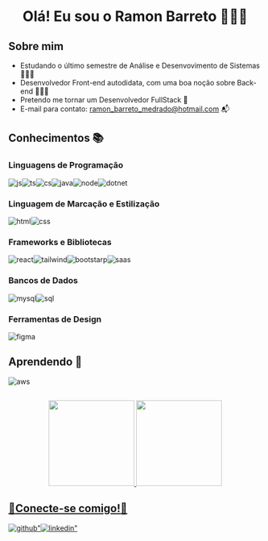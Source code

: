<h1 align="center"> Olá!  Eu sou o Ramon Barreto 🙋🏽‍♂️ </h1>

<h2>Sobre mim</h2>

- Estudando o último semestre de Análise e Desenvovimento de Sistemas 🧑🏽‍🎓
- Desenvolvedor Front-end autodidata, com uma boa noção sobre Back-end 🧑🏽‍💻
- Pretendo me tornar um Desenvolvedor FullStack 🚀
- E-mail para contato: ramon_barreto_medrado@hotmail.com 📬

<h2>Conhecimentos 📚</h2>
<h3>Linguagens de Programação</h3>
<div style="display:flex">
  <img src = "https://img.shields.io/badge/JavaScript-323330?style=for-the-badge&logo=javascript&logoColor=F7DF1E" alt = "js" />
  <img src = "https://img.shields.io/badge/TypeScript-007ACC?style=for-the-badge&logo=typescript&logoColor=white" alt = "ts" /> 
  <img src = "https://img.shields.io/badge/C%23-239120?style=for-the-badge&logo=c-sharp&logoColor=white" alt = "cs" />
  <img src = "https://img.shields.io/badge/Java-ED8B00?style=for-the-badge&logo=openjdk&logoColor=white" alt = "java" /> 
  <img src = "https://img.shields.io/badge/Node.js-43853D?style=for-the-badge&logo=node.js&logoColor=white" alt = "node" />
  <img src = "https://img.shields.io/badge/.NET-5C2D91?style=for-the-badge&logo=.net&logoColor=white" alt = "dotnet" />
  
</div>

<h3>Linguagem de Marcação e Estilização</h3>
<div style="display:flex">
   <img src = "https://img.shields.io/badge/HTML5-E34F26?style=for-the-badge&logo=html5&logoColor=white" alt = "html" />
   <img src = "https://img.shields.io/badge/CSS3-1572B6?style=for-the-badge&logo=css3&logoColor=white" alt = "css" />
</div>
    
<h3>Frameworks e Bibliotecas</h3>
<div style="display:flex">
  <img src = "https://img.shields.io/badge/React-20232A?style=for-the-badge&logo=react&logoColor=61DAFB" alt = "react" />
  <img src = "https://img.shields.io/badge/Tailwind_CSS-38B2AC?style=for-the-badge&logo=tailwind-css&logoColor=white" alt = "tailwind"/>
  <img src = "https://img.shields.io/badge/Bootstrap-563D7C?style=for-the-badge&logo=bootstrap&logoColor=white" alt = "bootstarp"/>
  <img src = "https://img.shields.io/badge/Sass-CC6699?style=for-the-badge&logo=sass&logoColor=white" alt = "saas"/>
</div>

<h3>Bancos de Dados</h3>
<div style="display:flex">
  <img src = "https://img.shields.io/badge/MySQL-00000F?style=for-the-badge&logo=mysql&logoColor=white" alt = "mysql" />
  <img src = "https://img.shields.io/badge/Microsoft%20SQL%20Server-CC2927?style=for-the-badge&logo=microsoft%20sql%20server&logoColor=white" alt = "sql" />
</div>

<h3>Ferramentas de Design</h3>
<div style="display:flex">
  <img src = "https://img.shields.io/badge/figma-%23F24E1E.svg?style=for-the-badge&logo=figma&logoColor=white" alt = "figma" />
</div>

<h2>Aprendendo 📖</h2>
<div style="display:flex">
  <img src = "https://img.shields.io/badge/Amazon_AWS-232F3E?style=for-the-badge&logo=amazon-aws&logoColor=white" alt = "aws" />
</div>

<h2></h2>
<div align=center>
  <a href="https://github.com/RamonBarret">
  <img height="170em" src="https://github-readme-stats.vercel.app/api?username=RamonBarret&show_icons=true&theme=dark&include_all_commits=true&count_private=true"/>
  <img height="170em" src="https://github-readme-stats.vercel.app/api/top-langs/?username=RamonBarret&layout=compact&langs_count=7&theme=dark"/><br>
</div>
<h2></h2>  

 <h2>🔌<strong>Conecte-se comigo!</strong>📲</h2>
 <div style="display:flex">
  <a href="https://github.com/RamonBarret" target="_blank">
    <img src=https://img.shields.io/badge/github-%2324292e.svg?&style=for-the-badge&logo=github&logoColor=white alt=github" />
  </a>
  <a href="https://www.linkedin.com/in/ramon-barreto-medrado/" target="_blank">
    <img src=https://img.shields.io/badge/linkedin-%231E77B5.svg?&style=for-the-badge&logo=linkedin&logoColor=white alt=linkedin" />
  </a>
 </div>



